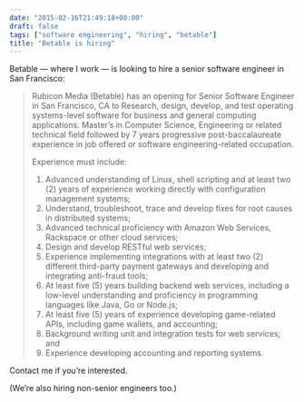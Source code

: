 ```yaml
---
date: "2015-02-16T21:49:18+00:00"
draft: false
tags: ["software engineering", "hiring", "betable"]
title: "Betable is hiring"
---
```

Betable — where I work — is looking to hire a senior software engineer in San Francisco:

> Rubicon Media (Betable) has an opening for Senior Software Engineer in San Francisco, CA to Research, design, develop, and test operating systems-level software for business and general computing applications. Master’s in Computer Science, Engineering or related technical field followed by 7 years progressive post-baccalaureate experience in job offered or software engineering-related occupation.
> 
> Experience must include:
> 
>   1. Advanced understanding of Linux, shell scripting and at least two (2) years of experience working directly with configuration management systems;
>   2. Understand, troubleshoot, trace and develop fixes for root causes in distributed systems;
>   3. Advanced technical proficiency with Amazon Web Services, Rackspace or other cloud services;
>   4. Design and develop RESTful web services;
>   5. Experience implementing integrations with at least two (2) different third-party payment gateways and developing and integrating anti-fraud tools;
>   6. At least five (5) years building backend web services, including a low-level understanding and proficiency in programming languages like Java, Go or Node.js; 
>   7. At least five (5) years of experience developing game-related APIs, including game wallets, and accounting;
>   8. Background writing unit and integration tests for web services; and
>   9. Experience developing accounting and reporting systems.
> 


Contact me if you’re interested.

(We’re also hiring non-senior engineers too.)
